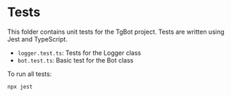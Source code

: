 # Tests

This folder contains unit tests for the TgBot project. Tests are written using Jest and TypeScript.

- `logger.test.ts`: Tests for the Logger class
- `bot.test.ts`: Basic test for the Bot class

To run all tests:

```
npx jest
```
